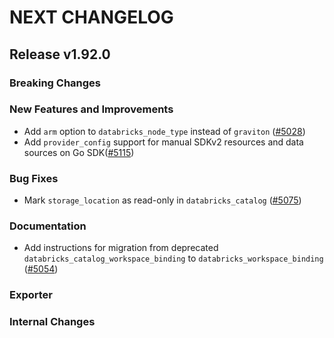 # NEXT CHANGELOG

## Release v1.92.0

### Breaking Changes

### New Features and Improvements

* Add `arm` option to `databricks_node_type` instead of `graviton` ([#5028](https://github.com/databricks/terraform-provider-databricks/pull/5028))
* Add `provider_config` support for manual SDKv2 resources and data sources on Go SDK([#5115](https://github.com/databricks/terraform-provider-databricks/pull/5115))

### Bug Fixes

* Mark `storage_location` as read-only in `databricks_catalog` ([#5075](https://github.com/databricks/terraform-provider-databricks/pull/5075))

### Documentation

* Add instructions for migration from deprecated `databricks_catalog_workspace_binding` to `databricks_workspace_binding` ([#5054](https://github.com/databricks/terraform-provider-databricks/pull/5054))

### Exporter

### Internal Changes
